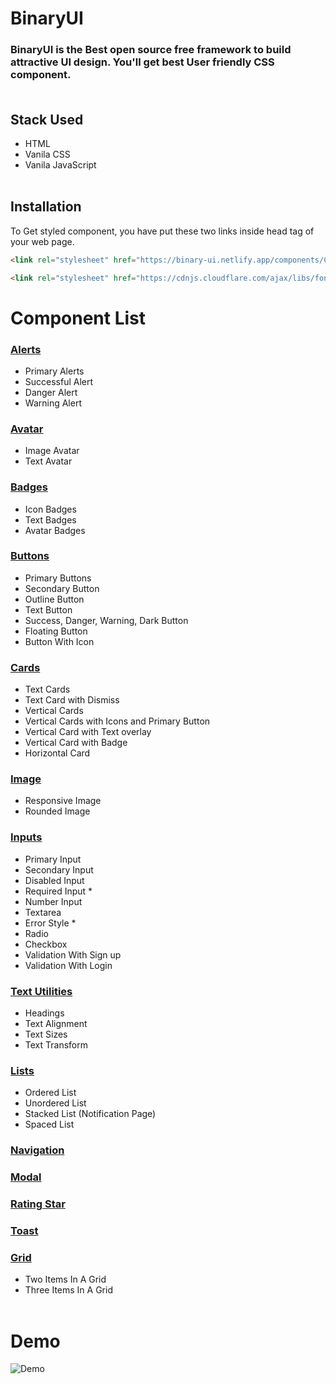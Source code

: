 
# BinaryUI 
### BinaryUI is the Best open source free framework to build attractive UI design. You'll get best User friendly CSS component.<br><br>

## Stack Used
- HTML
- Vanila CSS
- Vanila JavaScript <br><br>

## Installation<br>
To Get styled component, you have put these two links inside head tag of your web page.<br>
```html
<link rel="stylesheet" href="https://binary-ui.netlify.app/components/CDN.css">

<link rel="stylesheet" href="https://cdnjs.cloudflare.com/ajax/libs/font-awesome/4.7.0/css/font-awesome.min.css"> 
```

# Component List 

### [Alerts](https://binary-ui.netlify.app/docs.html#alert)
-  Primary Alerts
-  Successful Alert
-  Danger Alert
-  Warning Alert

### [Avatar](https://binary-ui.netlify.app/docs.html#avatar)
- Image Avatar
- Text Avatar

### [Badges](https://binary-ui.netlify.app/docs.html#badge)
- Icon Badges
- Text Badges
- Avatar Badges

### [Buttons](https://binary-ui.netlify.app/docs.html#button)
- Primary Buttons
- Secondary Button
- Outline Button
- Text Button
- Success, Danger, Warning, Dark Button
- Floating Button
- Button With Icon

### [Cards](https://binary-ui.netlify.app/docs.html#card)
- Text Cards
- Text Card with Dismiss
- Vertical Cards 
- Vertical Cards with Icons and Primary Button 
- Vertical Card with Text overlay 
- Vertical Card with Badge
- Horizontal Card

### [Image](https://binary-ui.netlify.app/docs.html#image)
- Responsive Image
- Rounded Image

### [Inputs](https://binary-ui.netlify.app/docs.html#input)
- Primary Input
- Secondary Input
- Disabled Input
- Required Input *
- Number Input
- Textarea
- Error Style *
- Radio
- Checkbox
- Validation With Sign up
- Validation With Login

### [Text Utilities](https://binary-ui.netlify.app/docs.html#Text-utilities)
- Headings
- Text Alignment
- Text Sizes
- Text Transform

### [Lists](https://binary-ui.netlify.app/docs.html#List)
- Ordered List 
- Unordered List
- Stacked List (Notification Page)
- Spaced List

### [Navigation](https://binary-ui.netlify.app/docs.html#Navigation)
### [Modal](https://binary-ui.netlify.app/docs.html#Modal)
### [Rating Star](https://binary-ui.netlify.app/docs.html#Rating)
### [Toast](https://binary-ui.netlify.app/docs.html#Toast)

### [Grid](https://binary-ui.netlify.app/docs.html#Grid)
- Two Items In A Grid
- Three Items In A Grid<br><br>
# Demo

![Demo](/assets/demo.gif)